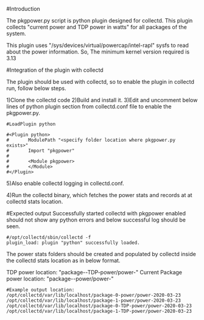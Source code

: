 #Introduction

The pkgpower.py script is python plugin designed for collectd.
This plugin collects "current power and TDP power in watts" for
all packages of the system.

This plugin uses "/sys/devices/virtual/powercap/intel-rapl" sysfs
to read about the power information. So, The minimum kernel
version required is 3.13

#Integration of the plugin with collectd

The plugin should be used with collectd, so to enable the
plugin in collectd run, follow below steps.

1)Clone the collectd code
2)Build and install it.
3)Edit and uncomment below lines of python plugin section from
collectd.conf file to enable the pkgpower.py.

    #LoadPlugin python

    #<Plugin python>
    #       ModulePath "<specify folder location where pkgpower.py exists>"
    #       Import "pkgpower"
    #
    #       <Module pkgpower>
    #       </Module>
    #</Plugin>

5)Also enable collectd logging in collectd.conf.

4)Run the collectd binary, which fetches the power stats and records at
at collectd stats location.

#Expected output
Successfully started collectd with pkgpower enabled should not show any
python errors and below successful log should be seen.

    #/opt/collectd/sbin/collectd -f
    plugin_load: plugin "python" successfully loaded.


The power stats folders should be created and populated by collectd
inside the collectd stats location as in below format.

TDP power location:             "package-<package-number>-TDP-power/power-<date>"
Current Package power location: "package-<package-number>-power/power-<date>"

    #Example output location:
    /opt/collectd/var/lib/localhost/package-0-power/power-2020-03-23
    /opt/collectd/var/lib/localhost/package-1-power/power-2020-03-23
    /opt/collectd/var/lib/localhost/package-0-TDP-power/power-2020-03-23
    /opt/collectd/var/lib/localhost/package-1-TDP-power/power-2020-03-23
